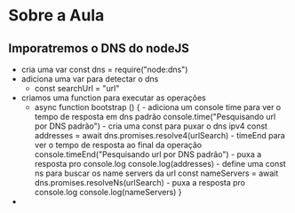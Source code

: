 # Sobre a Aula

## Imporatremos o DNS do nodeJS
- cria uma var const dns = require("node:dns")
- adiciona uma var para detectar o dns
    - const searchUrl = "url"
- criamos uma function para executar as operações
    - async function bootstrap () {
            - adiciona um console time para ver o tempo de resposta em dns padrão
        console.time("Pesquisando url por DNS padrão")
            - cria uma const para puxar o dns ipv4
        const addresses = await dns.promises.resolve4(urlSearch)
            - timeEnd para ver o tempo de resposta ao final da operação
        console.timeEnd("Pesquisando url por DNS padrão")
            - puxa a resposta pro console.log
        console.log(addresses)
            - define uma const ns para buscar os name servers da url
        const nameServers = await dns.promises.resolveNs(urlSearch)
            - puxa a resposta pro console.log
        console.log(nameServers)
     }
- 
    